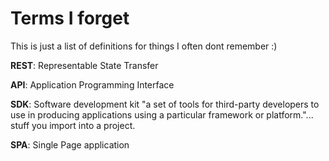 # Terms I forget

This is just a list of definitions for things I often dont remember :)

**REST**: Representable State Transfer

**API**: Application Programming Interface

**SDK**: Software development kit
"a set of tools for third-party developers to use in producing applications using a particular framework or platform."... stuff you import into a project.

**SPA**: Single Page application
